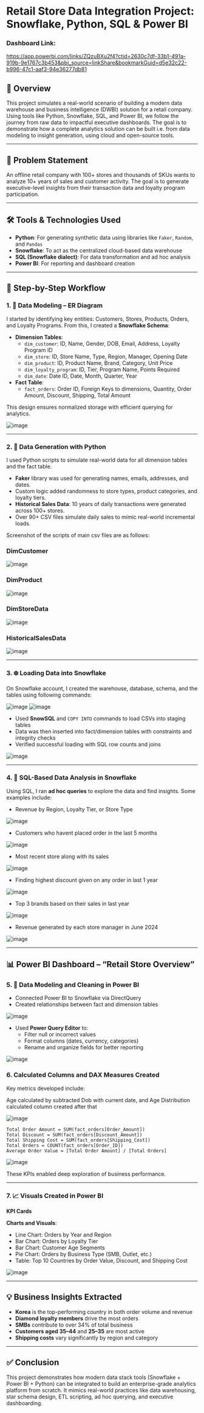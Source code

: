 # Retail Store Data Integration Project: Snowflake, Python, SQL & Power BI

### Dashboard Link: 
https://app.powerbi.com/links/ZQzuBXu2f4?ctid=2630c7df-33b1-491a-919b-9e1767c3b453&pbi_source=linkShare&bookmarkGuid=d5e32c22-b996-47c1-aaf3-94e36277db81

## 📌 Overview
This project simulates a real-world scenario of building a modern data warehouse and business intelligence (DWBI) solution for a retail company. Using tools like Python, Snowflake, SQL, and Power BI, we follow the journey from raw data to impactful executive dashboards. The goal is to demonstrate how a complete analytics solution can be built i.e. from data modeling to insight generation, using cloud and open-source tools.

---

## 🧩 Problem Statement
An offline retail company with 100+ stores and thousands of SKUs wants to analyze 10+ years of sales and customer activity. The goal is to generate executive-level insights from their transaction data and loyalty program participation.

---

## 🛠️ Tools & Technologies Used
- **Python**: For generating synthetic data using libraries like `Faker`, `Random`, and `Pandas`
- **Snowflake**: To act as the centralized cloud-based data warehouse
- **SQL (Snowflake dialect)**: For data transformation and ad hoc analysis
- **Power BI**: For reporting and dashboard creation

---


## 🔄 Step-by-Step Workflow

### 1. 📐 Data Modeling – ER Diagram
I started by identifying key entities: Customers, Stores, Products, Orders, and Loyalty Programs. From this, I created a **Snowflake Schema**:

- **Dimension Tables**:
  - `dim_customer`: ID, Name, Gender, DOB, Email, Address, Loyalty Program ID
  - `dim_store`: ID, Store Name, Type, Region, Manager, Opening Date
  - `dim_product`: ID, Product Name, Brand, Category, Unit Price
  - `dim_loyalty_program`: ID, Tier, Program Name, Points Required
  - `dim_date`: Date ID, Date, Month, Quarter, Year
- **Fact Table**:
  - `fact_orders`: Order ID, Foreign Keys to dimensions, Quantity, Order Amount, Discount, Shipping, Total Amount

This design ensures normalized storage with efficient querying for analytics.


![image](https://github.com/user-attachments/assets/cd657b80-a6ef-4e1b-99c0-4832bfd669ef)


---

### 2. 🐍 Data Generation with Python
I used Python scripts to simulate real-world data for all dimension tables and the fact table.

- **Faker** library was used for generating names, emails, addresses, and dates.
- Custom logic added randomness to store types, product categories, and loyalty tiers.
- **Historical Sales Data**: 10 years of daily transactions were generated across 100+ stores.
- Over 90+ CSV files simulate daily sales to mimic real-world incremental loads.

Screenshot of the scripts of main csv files are as follows:


### DimCustomer

![image](https://github.com/user-attachments/assets/791bcd54-b96d-4d37-aef7-224ca61c6204)


### DimProduct

![image](https://github.com/user-attachments/assets/9ea9143e-d4ad-474c-8ac9-b8bc1b19a1d5)


### DimStoreData

![image](https://github.com/user-attachments/assets/92168557-dd2e-4768-8111-a53c93712de6)


### HistoricalSalesData

![image](https://github.com/user-attachments/assets/41d99f1f-79c0-4f50-86e6-519d83411a0b)



---

### 3. ❄️ Loading Data into Snowflake
On Snowflake account, I created the warehouse, database, schema, and the tables using following commands:

![image](https://github.com/user-attachments/assets/bb800166-236f-4ee6-b2cf-3fa082496bc3)
![image](https://github.com/user-attachments/assets/b277ceb6-8bfb-471d-9495-515166224881)




- Used **SnowSQL** and `COPY INTO` commands to load CSVs into staging tables
- Data was then inserted into fact/dimension tables with constraints and integrity checks
- Verified successful loading with SQL row counts and joins

![image](https://github.com/user-attachments/assets/d3c617b7-0943-4c1e-84d6-d7e39d005bfc)

---

### 4. 🧠 SQL-Based Data Analysis in Snowflake
Using SQL, I ran **ad hoc queries** to explore the data and find insights. Some examples include:

- Revenue by Region, Loyalty Tier, or Store Type

![image](https://github.com/user-attachments/assets/233f548b-6499-441a-a6e4-a1c080b02677)

- Customers who havent placed order in the last 5 months

![image](https://github.com/user-attachments/assets/14bf4329-01a9-4687-b043-588536a5fed2)

- Most recent store along with its sales

![image](https://github.com/user-attachments/assets/ad576b3c-af6a-407f-811d-4f09e3ea6a0b)

- Finding highest discount given on any order in last 1 year

![image](https://github.com/user-attachments/assets/735c2b48-1564-44d9-ba80-62e9232e6036)

- Top 3 brands based on their sales in last year

![image](https://github.com/user-attachments/assets/1c175bf2-294f-47d7-ba69-889b8d631577)
  
- Revenue generated by each store manager in June 2024

![image](https://github.com/user-attachments/assets/c1080b0e-7508-47b6-85a9-71051595714f)



---


## 📊 Power BI Dashboard – “Retail Store Overview”

### 5. 🔧 Data Modeling and Cleaning in Power BI
- Connected Power BI to Snowflake via DirectQuery
- Created relationships between fact and dimension tables

![image](https://github.com/user-attachments/assets/1e5e8a66-d8e4-44e1-8d1a-d5ac27792db6)


- Used **Power Query Editor** to:
  - Filter null or incorrect values
  - Format columns (dates, currency, categories)
  - Rename and organize fields for better reporting

![image](https://github.com/user-attachments/assets/638264b4-710c-448c-87e6-47786fc9726f)


### 6. Calculated Columns and DAX Measures Created
Key metrics developed include:

Age calculated by subtracted Dob with current date, and Age Distribution calculated column created after that

![image](https://github.com/user-attachments/assets/a470fd86-63b1-4705-935f-389a93714cae)


```DAX
Total Order Amount = SUM(fact_orders[Order_Amount])
Total Discount = SUM(fact_orders[Discount_Amount])
Total Shipping Cost = SUM(fact_orders[Shipping_Cost])
Total Orders = COUNT(fact_orders[Order_ID])
Average Order Value = [Total Order Amount] / [Total Orders]
```

![image](https://github.com/user-attachments/assets/cf7dca5d-0cc9-4630-9451-60dc82f3483f)


These KPIs enabled deep exploration of business performance.

---

### 7. 📈 Visuals Created in Power BI

**KPI Cards**

**Charts and Visuals**:
- Line Chart: Orders by Year and Region
- Bar Chart: Orders by Loyalty Tier
- Bar Chart: Customer Age Segments
- Pie Chart: Orders by Business Type (SMB, Outlet, etc.)
- Table: Top 10 Countries by Order Value, Discount, and Shipping Cost

![image](https://github.com/user-attachments/assets/08ee9b3b-19d6-4292-96e6-01633a3a2759)


---

## 💡 Business Insights Extracted
- **Korea** is the top-performing country in both order volume and revenue
- **Diamond loyalty members** drive the most orders
- **SMBs** contribute to over 34% of total business
- **Customers aged 35–44** and **25–35** are most active
- **Shipping costs** vary significantly by region and category

---

## ✅ Conclusion
This project demonstrates how modern data stack tools (Snowflake + Power BI + Python) can be integrated to build an enterprise-grade analytics platform from scratch. It mimics real-world practices like data warehousing, star schema design, ETL scripting, ad hoc querying, and executive dashboarding.

